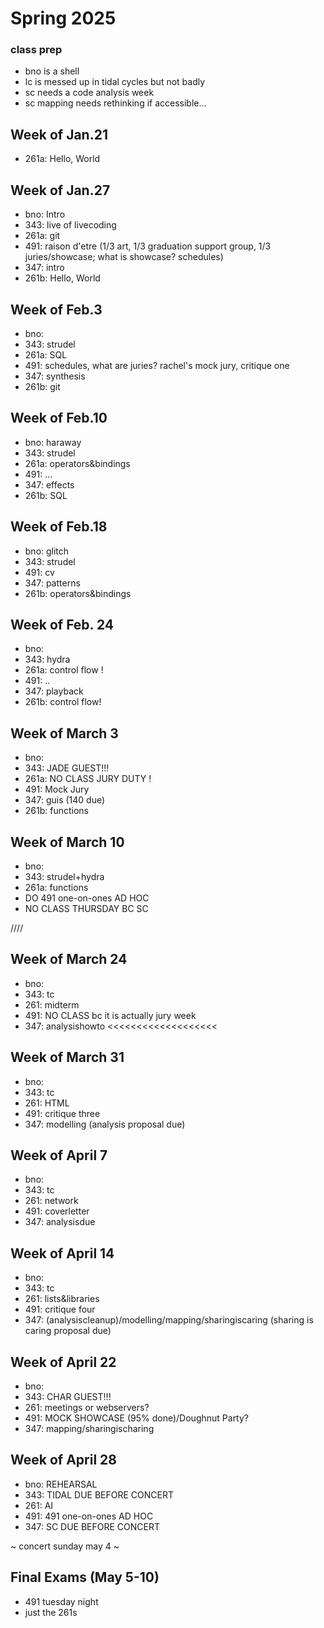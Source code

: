 # Spring 2025

### class prep
- bno is a shell
- lc is messed up in tidal cycles but not badly
- sc needs a code analysis week
- sc mapping needs rethinking if accessible...

## Week of Jan.21
- 261a: Hello, World

## Week of Jan.27
- bno: Intro
- 343: live of livecoding
- 261a: git
- 491: raison d'etre (1/3 art, 1/3 graduation support group, 1/3 juries/showcase; what is showcase? schedules)
- 347: intro
- 261b: Hello, World

## Week of Feb.3
- bno: 
- 343: strudel
- 261a: SQL
- 491: schedules, what are juries? rachel's mock jury, critique one
- 347: synthesis
- 261b: git

## Week of Feb.10
- bno: haraway
- 343: strudel
- 261a: operators&bindings
- 491: ...
- 347: effects
- 261b: SQL

## Week of Feb.18
- bno: glitch
- 343: strudel
- 491: cv
- 347: patterns
- 261b: operators&bindings

## Week of Feb. 24
- bno: 
- 343: hydra
- 261a: control flow !
- 491: ..
- 347: playback
- 261b: control flow!

## Week of March 3
- bno: 
- 343: JADE GUEST!!!
- 261a: NO CLASS JURY DUTY !
- 491: Mock Jury 
- 347: guis (140 due)
- 261b: functions

## Week of March 10
- bno: 
- 343: strudel+hydra
- 261a: functions
- DO 491 one-on-ones AD HOC 
- NO CLASS THURSDAY BC SC

////

## Week of March 24
- bno: 
- 343: tc
- 261: midterm
- 491: NO CLASS bc it is actually jury week
- 347: analysishowto <<<<<<<<<<<<<<<<<<<

## Week of March 31
- bno: 
- 343: tc
- 261: HTML
- 491: critique three
- 347: modelling (analysis proposal due)

## Week of April 7
- bno:
- 343: tc
- 261: network
- 491: coverletter
- 347: analysisdue

## Week of April 14
- bno: 
- 343:  tc
- 261: lists&libraries
- 491: critique four
- 347: (analysiscleanup)/modelling/mapping/sharingiscaring (sharing is caring proposal due)

## Week of April 22
- bno: 
- 343: CHAR GUEST!!!
- 261: meetings or webservers?
- 491: MOCK SHOWCASE (95% done)/Doughnut Party?
- 347: mapping/sharingischaring

## Week of April 28
- bno: REHEARSAL
- 343: TIDAL DUE BEFORE CONCERT
- 261: AI
- 491: 491 one-on-ones AD HOC 
- 347: SC DUE BEFORE CONCERT

~ concert sunday may 4 ~

## Final Exams (May 5-10)
- 491 tuesday night
- just the 261s 